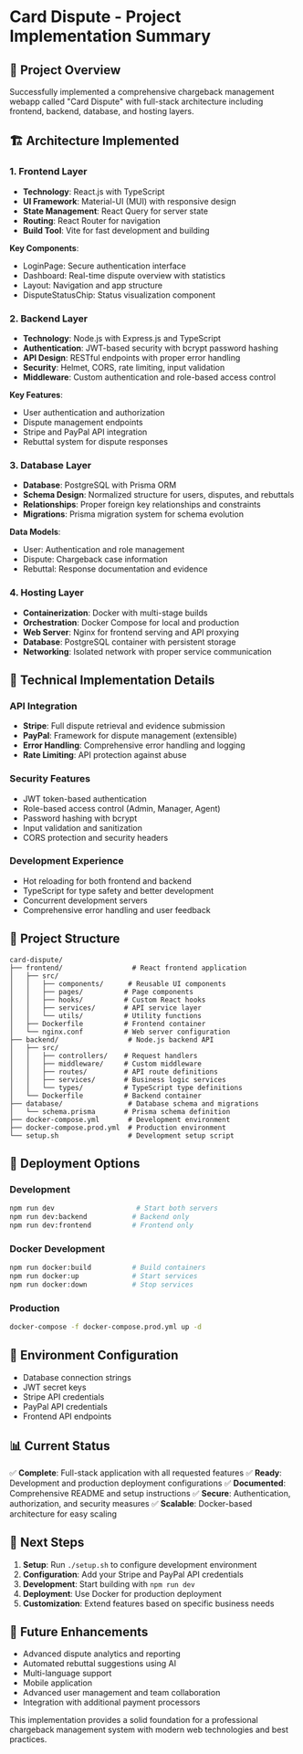 # Card Dispute - Project Implementation Summary

## 🎯 Project Overview
Successfully implemented a comprehensive chargeback management webapp called "Card Dispute" with full-stack architecture including frontend, backend, database, and hosting layers.

## 🏗️ Architecture Implemented

### 1. Frontend Layer
- **Technology**: React.js with TypeScript
- **UI Framework**: Material-UI (MUI) with responsive design
- **State Management**: React Query for server state
- **Routing**: React Router for navigation
- **Build Tool**: Vite for fast development and building

**Key Components**:
- LoginPage: Secure authentication interface
- Dashboard: Real-time dispute overview with statistics
- Layout: Navigation and app structure
- DisputeStatusChip: Status visualization component

### 2. Backend Layer
- **Technology**: Node.js with Express.js and TypeScript
- **Authentication**: JWT-based security with bcrypt password hashing
- **API Design**: RESTful endpoints with proper error handling
- **Security**: Helmet, CORS, rate limiting, input validation
- **Middleware**: Custom authentication and role-based access control

**Key Features**:
- User authentication and authorization
- Dispute management endpoints
- Stripe and PayPal API integration
- Rebuttal system for dispute responses

### 3. Database Layer
- **Database**: PostgreSQL with Prisma ORM
- **Schema Design**: Normalized structure for users, disputes, and rebuttals
- **Relationships**: Proper foreign key relationships and constraints
- **Migrations**: Prisma migration system for schema evolution

**Data Models**:
- User: Authentication and role management
- Dispute: Chargeback case information
- Rebuttal: Response documentation and evidence

### 4. Hosting Layer
- **Containerization**: Docker with multi-stage builds
- **Orchestration**: Docker Compose for local and production
- **Web Server**: Nginx for frontend serving and API proxying
- **Database**: PostgreSQL container with persistent storage
- **Networking**: Isolated network with proper service communication

## 🔧 Technical Implementation Details

### API Integration
- **Stripe**: Full dispute retrieval and evidence submission
- **PayPal**: Framework for dispute management (extensible)
- **Error Handling**: Comprehensive error handling and logging
- **Rate Limiting**: API protection against abuse

### Security Features
- JWT token-based authentication
- Role-based access control (Admin, Manager, Agent)
- Password hashing with bcrypt
- Input validation and sanitization
- CORS protection and security headers

### Development Experience
- Hot reloading for both frontend and backend
- TypeScript for type safety and better development
- Concurrent development servers
- Comprehensive error handling and user feedback

## 📁 Project Structure
```
card-dispute/
├── frontend/                 # React frontend application
│   ├── src/
│   │   ├── components/      # Reusable UI components
│   │   ├── pages/          # Page components
│   │   ├── hooks/          # Custom React hooks
│   │   ├── services/       # API service layer
│   │   └── utils/          # Utility functions
│   ├── Dockerfile          # Frontend container
│   └── nginx.conf          # Web server configuration
├── backend/                 # Node.js backend API
│   ├── src/
│   │   ├── controllers/    # Request handlers
│   │   ├── middleware/     # Custom middleware
│   │   ├── routes/         # API route definitions
│   │   ├── services/       # Business logic services
│   │   └── types/          # TypeScript type definitions
│   └── Dockerfile          # Backend container
├── database/                # Database schema and migrations
│   └── schema.prisma       # Prisma schema definition
├── docker-compose.yml       # Development environment
├── docker-compose.prod.yml  # Production environment
└── setup.sh                 # Development setup script
```

## 🚀 Deployment Options

### Development
```bash
npm run dev                    # Start both servers
npm run dev:backend           # Backend only
npm run dev:frontend          # Frontend only
```

### Docker Development
```bash
npm run docker:build          # Build containers
npm run docker:up             # Start services
npm run docker:down           # Stop services
```

### Production
```bash
docker-compose -f docker-compose.prod.yml up -d
```

## 🔑 Environment Configuration
- Database connection strings
- JWT secret keys
- Stripe API credentials
- PayPal API credentials
- Frontend API endpoints

## 📊 Current Status
✅ **Complete**: Full-stack application with all requested features
✅ **Ready**: Development and production deployment configurations
✅ **Documented**: Comprehensive README and setup instructions
✅ **Secure**: Authentication, authorization, and security measures
✅ **Scalable**: Docker-based architecture for easy scaling

## 🎉 Next Steps
1. **Setup**: Run `./setup.sh` to configure development environment
2. **Configuration**: Add your Stripe and PayPal API credentials
3. **Development**: Start building with `npm run dev`
4. **Deployment**: Use Docker for production deployment
5. **Customization**: Extend features based on specific business needs

## 🔮 Future Enhancements
- Advanced dispute analytics and reporting
- Automated rebuttal suggestions using AI
- Multi-language support
- Mobile application
- Advanced user management and team collaboration
- Integration with additional payment processors

This implementation provides a solid foundation for a professional chargeback management system with modern web technologies and best practices.
